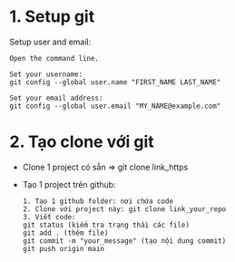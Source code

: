   # 1. Setup git

Setup user and email:

    Open the command line.

    Set your username:
    git config --global user.name "FIRST_NAME LAST_NAME"

    Set your email address:
    git config --global user.email "MY_NAME@example.com"  

# 2. Tạo clone với git

- Clone 1 project có sẵn => git clone link_https
- Tạo 1 project trên github:

      1. Tạo 1 github folder: nơi chứa code
      2. Clone với project này: git clone link_your_repo
      3. Viết code:
      git status (kiểm tra trạng thái các file)
      git add . (thêm file)
      git commit -m "your_message" (tạo nội dung commit)
      git push origin main
  

